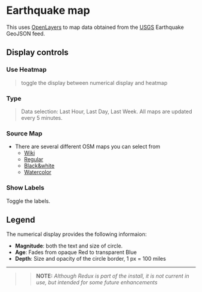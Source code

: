# Earthquake map

This uses [OpenLayers](http://openlayers.org) to map data obtained from the [USGS](https://earthquake.usgs.gov/earthquakes/feed/v1.0/geojson.php) Earthquake GeoJSON feed.

## Display controls

### Use Heatmap
> toggle the display between numerical display and heatmap
### Type
> Data selection: Last Hour, Last Day, Last Week. All maps are updated every 5 minutes.
### Source Map
- There are several different OSM maps you can select from 
  - [Wiki](https://maps.wikimedia.org/osm-intl/{z}/{x}/{y}.png)
  - [Regular](https://maps-cdn.salesboard.biz/styles/klokantech-3d-gl-style/{z}/{x}/{y}.png)
  - [Black&white](http://{a-c}.basemaps.cartocdn.com/light_all/{z}/{x}/{y}.png)
  - [Watercolor](http://{a-c}.tile.stamen.com/watercolor/{z}/{x}/{y}.png)

### Show Labels
  Toggle the labels.

## Legend
  The numerical display provides the following informaion:
  
  - **Magnitude**: both the text and size of circle.
  - **Age**: Fades from opaque Red to transparent Blue
  - **Depth**: Size and opacity of the circle border, 1 px = 100 miles

  
---
>> **NOTE:** *Although Redux is part of the install, it is not current in use, but intended for some future enhancements*